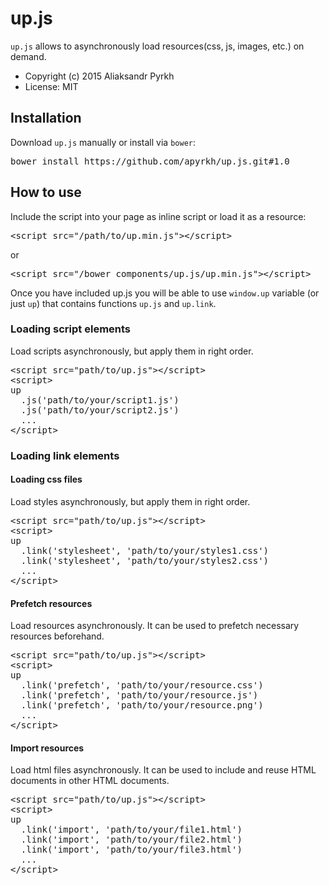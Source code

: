 # up.js

`up.js` allows to asynchronously load resources(css, js, images, etc.) on demand.

* Copyright (c) 2015 Aliaksandr Pyrkh
* License: MIT

## Installation

Download `up.js` manually or install via `bower`:

<pre>
bower install https://github.com/apyrkh/up.js.git#1.0
</pre>

## How to use

Include the script into your page as inline script or load it as a resource:
<pre lang="html">
&lt;script src="/path/to/up.min.js"&gt;&lt;/script&gt;
</pre>

or

<pre lang="html">
&lt;script src="/bower_components/up.js/up.min.js"&gt;&lt;/script&gt;
</pre>

Once you have included up.js you will be able to use `window.up` variable (or just `up`) that contains functions `up.js` and `up.link`.

### Loading script elements

Load scripts asynchronously, but apply them in right order.

<pre lang="html">
&lt;script src="path/to/up.js"&gt;&lt;/script&gt;
&lt;script&gt;
up
  .js('path/to/your/script1.js')
  .js('path/to/your/script2.js')
  ...
&lt;/script&gt;
</pre>

### Loading link elements

#### Loading css files

Load styles asynchronously, but apply them in right order.

<pre lang="html">
&lt;script src="path/to/up.js"&gt;&lt;/script&gt;
&lt;script&gt;
up
  .link('stylesheet', 'path/to/your/styles1.css')
  .link('stylesheet', 'path/to/your/styles2.css')
  ...
&lt;/script&gt;
</pre>

#### Prefetch resources

Load resources asynchronously. 
It can be used to prefetch necessary resources beforehand.

<pre lang="html">
&lt;script src="path/to/up.js"&gt;&lt;/script&gt;
&lt;script&gt;
up
  .link('prefetch', 'path/to/your/resource.css')
  .link('prefetch', 'path/to/your/resource.js')
  .link('prefetch', 'path/to/your/resource.png')
  ...
&lt;/script&gt;
</pre>

#### Import resources

Load html files asynchronously.
It can be used to include and reuse HTML documents in other HTML documents.

<pre lang="html">
&lt;script src="path/to/up.js"&gt;&lt;/script&gt;
&lt;script&gt;
up
  .link('import', 'path/to/your/file1.html')
  .link('import', 'path/to/your/file2.html')
  .link('import', 'path/to/your/file3.html')
  ...
&lt;/script&gt;
</pre>
